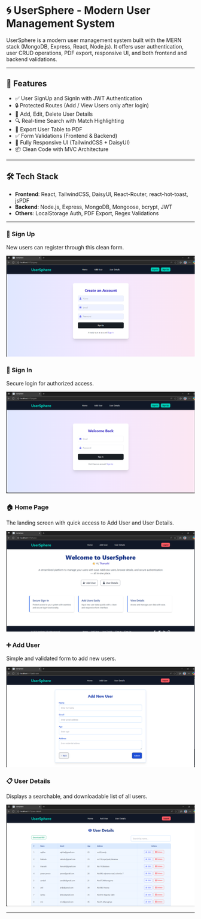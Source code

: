 # 🌀 UserSphere - Modern User Management System


UserSphere is a modern user management system built with the MERN stack (MongoDB, Express, React, Node.js). It offers user authentication, user CRUD operations, PDF export, responsive UI, and both frontend and backend validations.

---

## 🚀 Features

- ✅ User SignUp and SignIn with JWT Authentication
- 🔒 Protected Routes (Add / View Users only after login)
- 👤 Add, Edit, Delete User Details
- 🔍 Real-time Search with Match Highlighting
- 📄 Export User Table to PDF
- ✅ Form Validations (Frontend & Backend)
- 📱 Fully Responsive UI (TailwindCSS + DaisyUI)
- 📦 Clean Code with MVC Architecture

---

## 🛠️ Tech Stack

- **Frontend**: React, TailwindCSS, DaisyUI, React-Router, react-hot-toast, jsPDF
- **Backend**: Node.js, Express, MongoDB, Mongoose, bcrypt, JWT
- **Others**: LocalStorage Auth, PDF Export, Regex Validations

---
### 📝 Sign Up
New users can register through this clean form.

![Sign Up](frontend/assets/signup.png)

### 🔐 Sign In
Secure login for authorized access.

![Sign In](frontend/assets/signin.png)

### 🏠 Home Page
The landing screen with quick access to Add User and User Details.

![Home Page](frontend/assets/home.png)

### ➕ Add User
Simple and validated form to add new users.

![Add User](frontend/assets/addUser.png)

### 📋 User Details
Displays a searchable, and downloadable list of all users.

![User Details](frontend/assets/userDetails.png)


---


